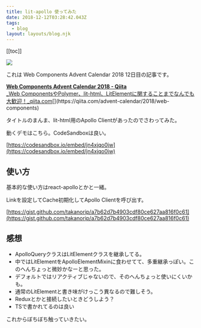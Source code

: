 ```yaml
---
title: lit-apollo 使ってみた
date: 2018-12-12T03:28:42.043Z
tags:
  - blog
layout: layouts/blog.njk
---
```


[[toc]]

![](https://cdn-images-1.medium.com/max/800/1*y0sQjGDYlQ2rjhKn8mEm7w.png)

これは Web Components Advent Calendar 2018 12日目の記事です。

[**Web Components Advent Calendar 2018 - Qiita**  
\_Web ComponentsやPolymer、lit-html、LitElementに関することまでなんでも大歓迎！\_qiita.com](https://qiita.com/advent-calendar/2018/web-components "https://qiita.com/advent-calendar/2018/web-components")[](https://qiita.com/advent-calendar/2018/web-components)

タイトルのまんま、lit-html用のApollo Clientがあったのでさわってみた。

動くデモはこちら。CodeSandboxは良い。

[https://codesandbox.io/embed/jn4xjqo0jw](https://codesandbox.io/embed/jn4xjqo0jw)

## 使い方

基本的な使い方はreact-apolloとかと一緒。

Linkを設定してCache初期化してApollo Clientを呼び出す。

[https://gist.github.com/takanorip/a7b62d7b4903cdf80ce627aa816f0c61](https://gist.github.com/takanorip/a7b62d7b4903cdf80ce627aa816f0c61)

## 感想

- ApolloQueryクラスはLitElementクラスを継承してる。
- 中ではLitElementをApolloElementMixinに食わせてて、多重継承っぽい。このへんちょっと微妙かなーと思った。
- デフォルトではリアクティブじゃないので、そのへんちょっと使いにくいかも。
- 通常のLitElementと書き味がけっこう異なるので難しそう。
- Reduxとかと接続したいときどうしよう？
- TSで書かれてるのは良い

これからぼちぼち触っていきたい。
